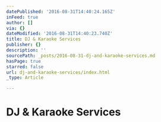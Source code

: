 ```yaml
---
datePublished: '2016-08-31T14:40:24.165Z'
inFeed: true
author: []
via: {}
dateModified: '2016-08-31T14:40:23.740Z'
title: DJ & Karaoke Services
publisher: {}
description: ''
sourcePath: _posts/2016-08-31-dj-and-karaoke-services.md
hasPage: true
starred: false
url: dj-and-karaoke-services/index.html
_type: Article

---
```

# DJ & Karaoke Services
